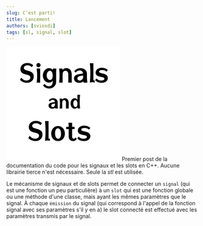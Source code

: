 ```yaml
---
slug: C'est parti!
title: Lancement
authors: [sviosdi]
tags: [sl, signal, slot]
---
```


![Signaux&Slots](/img/sig.webp)
Premier post de la documentation du code pour les signaux et les slots en C++.
Aucune librairie tierce n'est nécessaire. Seule la _stl_ est utilisée.

Le mécanisme de signaux et de slots permet de connecter un `signal` (qui est une fonction un peu particulière) à un `slot` qui est une fonction globale ou une méthode d'une classe, mais ayant les mêmes paramètres que le signal. À chaque `émission` du signal (qui correspond à l'appel de la fonction signal avec ses paramètres s'il y en a) le slot connecté est effectué avec les paramètres transmis par le signal.
